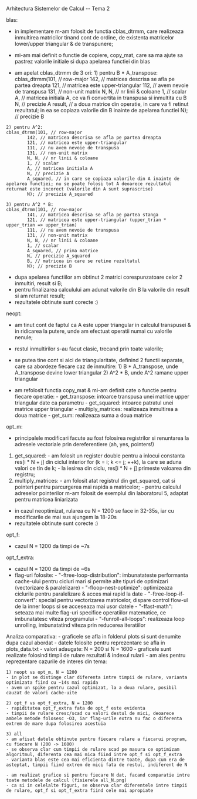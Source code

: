 Arhitectura Sistemelor de Calcul -- Tema 2

blas:

   - in implementare m-am folosit de functia cblas_dtrmm, care realizeaza inmultirea matricilor tinand cont de ordine, de existenta matricelor lower/upper triangular & de transpunere;
   - mi-am mai definit o functie de copiere, copy_mat, care sa ma ajute sa pastrez valorile initiale si dupa apelarea functiei din blas

   - am apelat cblas_dtrmm de 3 ori:
	1) pentru B * A_transpose: 
	cblas_dtrmm(101, // row-major
	 	    142, // matricea descrisa se afla pe partea dreapta
		    121, // matricea este upper-triangular
		    112, // avem nevoie de transpusa
		    131, // non-unit matrix 
		    N, N, // nr linii & coloane
		    1, // scalar
		    A, // matricea initiala A, ce va fi convertita in transpusa si inmultita cu B
		    N, // precizie A
		    result, // a doua matrice din operatie, in care va fi retinut rezultatul; in ea se copiaza valorile din B inainte de apelarea functiei
		    N); // precizie B
	
	2) pentru A^2:
	cblas_dtrmm(101, // row-major
	 	    142, // matricea descrisa se afla pe partea dreapta
		    121, // matricea este upper-triangular
		    111, // nu avem nevoie de transpusa
		    131, // non-unit matrix 
		    N, N, // nr linii & coloane
		    1, // scalar
		    A, // matricea initiala A
		    N, // precizie A
		    A_squared, // in care se copiaza valorile din A inainte de apelarea functiei; nu se poate folosi tot A deoarece rezultatul returnat este incorect (valorile din A sunt suprascrise) 
		    N); // precizie A_squared

	3) pentru A^2 * B:
	cblas_dtrmm(101, // row-major
	 	    141, // matricea descrisa se afla pe partea stanga
		    121, // matricea este upper-triangular (upper_trian * upper_trian => upper_trian)
		    111, // nu avem nevoie de transpusa
		    131, // non-unit matrix 
		    N, N, // nr linii & coloane
		    1, // scalar
		    A_squared, // prima matrice
		    N, // precizie A_squared
		    B, // matricea in care se retine rezultatul 
		    N); // precizie B

   - dupa apelarea functiilor am obtinut 2 matrici corespunzatoare celor 2 inmultiri, result si B;
   - pentru finalizarea calculului am adunat valorile din B la valorile din result si am returnat result;
   - rezultatele obtinute sunt corecte :)


neopt:	
   - am tinut cont de faptul ca A este upper triangular in calculul transpusei & in ridicarea la putere, unde am efectuat operatii numai cu valorile nenule;
   - restul inmultirilor s-au facut clasic, trecand prin toate valorile;
   - se putea tine cont si aici de triangularitate, definind 2 functii separate, care sa abordeze fiecare caz de inmultire:
	1) B * A_transpose, unde A_transpose devine lower triangular 
	2) A^2 * B, unde A^2 ramane upper triangular

   - am refolosit functia copy_mat & mi-am definit cate o functie pentru fiecare operatie: 
	- get_transpose: intoarce transpusa unei matrice upper triangular date ca parametru
	- get_squared: intoarce patratul unei matrice upper triangular
	- multiply_matrices: realizeaza inmultirea a doua matrice
	- get_sum: realizeaza suma a doua matrice

opt_m: 
   - principalele modificari facute au fost folosirea registrilor si renuntarea la adresele vectoriale prin dereferentiere (ah, yes, pointers!)
   1) get_squared:
	- am folosit un register double pentru a inlocui constanta res[i * N + j] din ciclul interior for (k = i; k <= j; ++k), la care se aduna valori ce tin de k; 
	- la iesirea din ciclu, res[i * N + j] primeste valoarea din registru;
   2) multiply_matrices:
	- am folosit atat registrul din get_squared, cat si pointeri pentru parcurgerea mai rapida a matricelor;
	- pentru calculul adreselor pointerilor m-am folosit de exemplul din laboratorul 5, adaptat pentru matricea liniarizata

   - in cazul neoptimizat, rularea cu N = 1200 se face in  32-35s, iar cu modificarile de mai sus ajungem la 18-20s
   - rezultatele obtinute sunt corecte :)

opt_f:
   - cazul N = 1200 da timpi de ~7s

opt_f_extra:
   - cazul N = 1200 da timpi de ~6s
   - flag-uri folosite:
	- "-ftree-loop-distribution": imbunatateste performanta cache-ului pentru cicluri mari si permite alte tipuri de optimizari (vectorizare & paralelizare)
	- "-floop-nest-optimize": optimizeaza ciclurile pentru paralelizare & acces mai rapid la date
	- "-ftree-loop-if-convert": special pentru vectorizarea matricelor, dispare control flow-ul de la inner loops si se acceseaza mai usor datele
	- "-ffast-math": seteaza mai multe flag-uri specifice operatiilor matematice, ce imbunatatesc viteza programului
	- "-funroll-all-loops": realizeaza loop unrolling, imbunatatind viteza prin reducerea iteratiilor


Analiza comparativa:
	- graficele se afla in folderul plots si sunt denumite dupa cazul abordat
	- datele folosite pentru reprezentare se afla in plots_data.txt
	- valori adaugate: N = 200 si N = 1600
	- graficele sunt realizate folosind timpii de rulare rezultati & indexul rularii
	- am ales pentru reprezentare cazurile de interes din tema:
	
	1) neopt vs opt_m, N = 1200
	- in plot se distinge clar diferenta intre timpii de rulare, varianta optimizata fiind cu ~14s mai rapida
	- avem un spike pentru cazul optimizat, la a doua rulare, posibil cauzat de valori cache-uite 

	2) opt_f vs opt_f_extra, N = 1200
	- rapiditatea opt_f_extra fata de opt_f este evidenta
	- timpii de rulare cresc/scad cu valori destul de mici, deoarece ambele metode folosesc -O3, iar flag-urile extra nu fac o diferenta extrem de mare dupa folosirea acestuia 
	
	3) all
	- am afisat datele obtinute pentru fiecare rulare a fiecarui program, cu fiecare N (200 -> 1600)
	- se observa clar cum timpii de rulare scad pe masura ce optimizam algoritmul, diferenta cea mai mica fiind intre opt_f si opt_f_extra
	- varianta blas este cea mai eficienta dintre toate, dupa cum era de asteptat, timpii fiind extrem de mici fata de restul, indiferent de N

	- am realizat grafice si pentru fiecare N dat, facand comparatie intre toate metodele de calcul (fisierele all_N.png)
	- ca si in celelalte figuri, se observa clar diferentele intre timpii de rulare, opt_f si opt_f_extra fiind cele mai apropiate 

